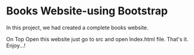 # Books Website-using Bootstrap
In this project, we had created a complete books website.

On Top Open this website just go to src and open Index.html file.
That's it.
Enjoy...!
